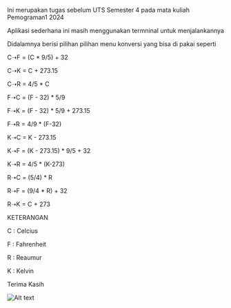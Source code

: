 Ini merupakan tugas sebelum UTS Semester 4 pada mata kuliah Pemograman1 2024

Aplikasi sederhana ini masih menggunakan termninal untuk menjalankannya

Didalamnya berisi pilihan pilihan menu konversi yang bisa di pakai seperti

C➝F = (C * 9/5) + 32

C➝K = C + 273.15

C➝R = 4/5 * C

F➝C =  (F - 32) * 5/9

F➝K = (F - 32) * 5/9 + 273.15

F➝R = 4/9 * (F-32)

K➝C = K - 273.15

K➝F = (K - 273.15) * 9/5 + 32

K➝R = 4/5 * (K-273)

R➝C = (5/4) * R

R➝F = (9/4 * R) + 32

R➝K = C + 273

KETERANGAN

C : Celcius

F : Fahrenheit

R : Reaumur

K : Kelvin


Terima Kasih 


![Alt text](https://i.pinimg.com/originals/b4/db/f5/b4dbf50472475d569d74ced9f645eed0.jpg)
